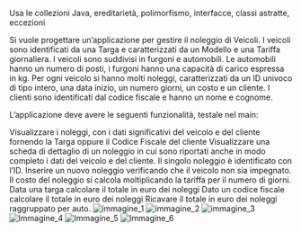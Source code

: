Usa le collezioni Java, ereditarietà, polimorfismo, interfacce, classi astratte, eccezioni

Si vuole progettare un’applicazione per gestire il noleggio di Veicoli. I veicoli sono identificati da una Targa e caratterizzati da un Modello e una Tariffa giornaliera. I veicoli sono suddivisi in furgoni e automobili. Le automobili hanno un numero di posti, i furgoni hanno una capacità di carico espressa in kg.
Per ogni veicolo si hanno molti noleggi, caratterizzati da un ID univoco di tipo intero, una data inizio, un numero giorni, un costo e un cliente. I clienti sono identificati dal codice fiscale e hanno un nome e cognome.

L’applicazione deve avere le seguenti funzionalità, testale nel main:

Visualizzare i noleggi, con i dati significativi del veicolo e del cliente fornendo la Targa oppure il Codice Fiscale del cliente
Visualizzare una scheda di dettaglio di un noleggio in cui sono riportati anche in modo completo i dati del veicolo e del cliente. Il singolo noleggio è identificato con l’ID.
Inserire un nuovo noleggio verificando che il veicolo non sia impegnato. Il costo del noleggio si calcola moltiplicando la tariffa per il numero di giorni.
Data una targa calcolare il totale in euro dei noleggi
Dato un codice fiscale calcolare il totale in euro dei noleggi
Ricavare il totale in euro dei noleggi raggruppato per auto.
![immagine_1](https://github.com/lorenzomiglioranzi/Esercitazione-/assets/121610209/c80f91f7-0171-47f5-8360-a3868cdbe313)
![immagine_2](https://github.com/lorenzomiglioranzi/Esercitazione-/assets/121610209/abc96e12-951f-41ad-8fe7-4fb6ad5fa29c)
![immagine_3](https://github.com/lorenzomiglioranzi/Esercitazione-/assets/121610209/2937a0c8-4c18-48ef-b2db-9e7012514986)
![Immagine_4](https://github.com/lorenzomiglioranzi/Esercitazione-/assets/121610209/cb6bb1e3-5373-492c-88ae-d9a4b42563e7)
![Immagine_5](https://github.com/lorenzomiglioranzi/Esercitazione-/assets/121610209/4c5df0f5-1051-423e-8eb3-7af7a2cf6c39)
![Immagine_6](https://github.com/lorenzomiglioranzi/Esercitazione-/assets/121610209/db042b3a-9807-4e42-b117-7b8f434378dd)
